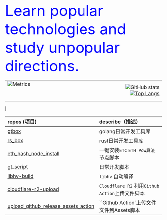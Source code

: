 <font size=20 color=blue>Learn popular technologies and study unpopular directions.</font>

|||
|:-|-:|
| ![Metrics](https://metrics.lecoq.io/george012?template=classic&base=header%2C%20activity%2C%20community%2C%20repositories%2C%20metadata&base.indepth=false&base.hireable=false&base.skip=false&config.timezone=Asia%2FShanghai)  &nbsp; &nbsp; &nbsp; &nbsp; &nbsp; &nbsp; &nbsp; &nbsp; &nbsp; &nbsp; &nbsp; &nbsp; &nbsp; &nbsp; &nbsp; &nbsp; &nbsp; &nbsp; &nbsp; &nbsp; &nbsp; &nbsp; &nbsp; &nbsp; &nbsp; &nbsp; &nbsp; &nbsp; &nbsp; &nbsp; &nbsp; &nbsp; &nbsp; &nbsp; &nbsp; &nbsp; &nbsp; &nbsp; &nbsp; &nbsp; &nbsp; &nbsp; &nbsp; &nbsp; &nbsp; &nbsp; &nbsp; &nbsp; &nbsp; &nbsp; &nbsp; &nbsp; &nbsp; &nbsp; &nbsp; &nbsp; &nbsp; &nbsp; &nbsp; &nbsp; &nbsp; &nbsp; &nbsp; &nbsp; &nbsp; &nbsp; &nbsp; &nbsp; &nbsp; &nbsp; &nbsp; &nbsp; &nbsp; &nbsp; &nbsp; &nbsp; &nbsp; &nbsp; &nbsp; &nbsp; &nbsp; &nbsp; &nbsp; &nbsp; &nbsp; &nbsp; &nbsp; &nbsp; &nbsp; &nbsp; &nbsp; &nbsp;| ![GitHub stats](https://github-readme-stats.vercel.app/api?username=george012&show_icons=true&theme=great-gatsby&include_all_commits=true&count_private=true) [![Top Langs](https://github-readme-stats.vercel.app/api/top-langs/?username=george012&hide=css,scss,html&layout=compact&langs_count=10)](https://github.com/anuraghazra/github-readme-stats)
 |

|repos (项目)|describe（描述）|
|:-|:-|
|[gtbox](https://github.com/george012/gtbox)|golang日常开发工具库|
|[rs_box](https://github.com/george012/rs_box)|rust日常开发工具库|
|[eth_hash_node_install](https://github.com/george012/eth_hash_node_install)|一键安装`ETC` `ETH Pow算法`节点脚本|
|[gt_script](https://github.com/george012/gt_script)|日常开发脚本|
|[libhv-build](https://github.com/george012/libhv-build)|`libhv` 自动编译|
|[cloudflare-r2-upload](https://github.com/george012/cloudflare-r2-upload)|`Cloudflare R2` 利用`Github Action`上传文件脚本|
|[upload_github_release_assets_action](https://github.com/george012/upload_github_release_assets_action)|``Github Action`上传文件文件到Assets脚本|
